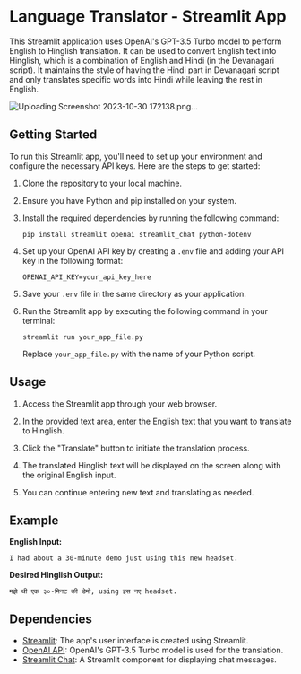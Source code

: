 # Language Translator - Streamlit App

This Streamlit application uses OpenAI's GPT-3.5 Turbo model to perform English to Hinglish translation. It can be used to convert English text into Hinglish, which is a combination of English and Hindi (in the Devanagari script). It maintains the style of having the Hindi part in Devanagari script and only translates specific words into Hindi while leaving the rest in English.

![Uploading Screenshot 2023-10-30 172138.png…]()


## Getting Started

To run this Streamlit app, you'll need to set up your environment and configure the necessary API keys. Here are the steps to get started:

1. Clone the repository to your local machine.

2. Ensure you have Python and pip installed on your system.

3. Install the required dependencies by running the following command:

   ```
   pip install streamlit openai streamlit_chat python-dotenv
   ```

4. Set up your OpenAI API key by creating a `.env` file and adding your API key in the following format:

   ```
   OPENAI_API_KEY=your_api_key_here
   ```

5. Save your `.env` file in the same directory as your application.

6. Run the Streamlit app by executing the following command in your terminal:

   ```
   streamlit run your_app_file.py
   ```

   Replace `your_app_file.py` with the name of your Python script.

## Usage

1. Access the Streamlit app through your web browser.

2. In the provided text area, enter the English text that you want to translate to Hinglish.

3. Click the "Translate" button to initiate the translation process.

4. The translated Hinglish text will be displayed on the screen along with the original English input.

5. You can continue entering new text and translating as needed.

## Example

**English Input:**

```
I had about a 30-minute demo just using this new headset.
```

**Desired Hinglish Output:**

```
मझे थी एक ३०-मिनट की डेमो, using इस नए headset.
```

## Dependencies

- [Streamlit](https://www.streamlit.io/): The app's user interface is created using Streamlit.
- [OpenAI API](https://beta.openai.com/): OpenAI's GPT-3.5 Turbo model is used for the translation.
- [Streamlit Chat](https://pypi.org/project/streamlit-chat/): A Streamlit component for displaying chat messages.

